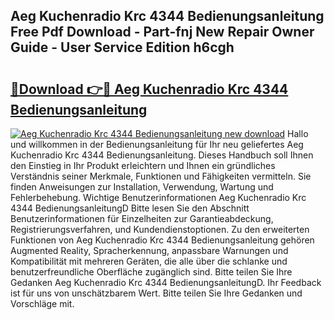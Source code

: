 ## Aeg Kuchenradio Krc 4344 Bedienungsanleitung Free Pdf Download - Part-fnj New Repair Owner Guide - User Service Edition h6cgh

# <h2><a href="http://df641ox.blite.top/?on=Aeg+Kuchenradio+Krc+4344+Bedienungsanleitung">🔗Download 👉🔴 Aeg Kuchenradio Krc 4344 Bedienungsanleitung</a></h2>

[![Aeg Kuchenradio Krc 4344 Bedienungsanleitung new download](https://i.imgur.com/lujVjoI.png)](http://df641ox.blite.top/?on=Aeg+Kuchenradio+Krc+4344+Bedienungsanleitung)
Hallo und willkommen in der Bedienungsanleitung für Ihr neu geliefertes Aeg Kuchenradio Krc 4344 Bedienungsanleitung. Dieses Handbuch soll Ihnen den Einstieg in Ihr Produkt erleichtern und Ihnen ein gründliches Verständnis seiner Merkmale, Funktionen und Fähigkeiten vermitteln. Sie finden Anweisungen zur Installation, Verwendung, Wartung und Fehlerbehebung. Wichtige Benutzerinformationen Aeg Kuchenradio Krc 4344 BedienungsanleitungD Bitte lesen Sie den Abschnitt Benutzerinformationen für Einzelheiten zur Garantieabdeckung, Registrierungsverfahren, und Kundendienstoptionen. Zu den erweiterten Funktionen von Aeg Kuchenradio Krc 4344 Bedienungsanleitung gehören Augmented Reality, Spracherkennung, anpassbare Warnungen und Kompatibilität mit mehreren Geräten, die alle über die schlanke und benutzerfreundliche Oberfläche zugänglich sind. Bitte teilen Sie Ihre Gedanken Aeg Kuchenradio Krc 4344 BedienungsanleitungD. Ihr Feedback ist für uns von unschätzbarem Wert. Bitte teilen Sie Ihre Gedanken und Vorschläge mit.
